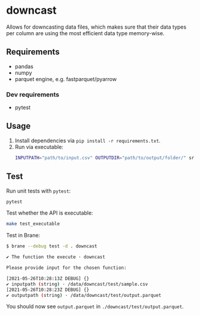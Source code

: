 # downcast

Allows for downcasting data files, which makes sure that their data types per column are using the most efficient data type memory-wise.

## Requirements

- pandas
- numpy
- parquet engine, e.g. fastparquet/pyarrow

### Dev requirements

- pytest

## Usage

1. Install dependencies via `pip install -r requirements.txt`.
2. Run via executable:
    ```bash
    INPUTPATH="path/to/input.csv" OUTPUTDIR="path/to/output/folder/" src/run.py downcast
    ```

## Test

Run unit tests with `pytest`:

```sh
pytest
```

Test whether the API is executable:

```sh
make test_executable
```

Test in Brane:

```sh
$ brane --debug test -d . downcast

✔ The function the execute · downcast

Please provide input for the chosen function:

[2021-05-26T10:28:13Z DEBUG] {}
✔ inputpath (string) · /data/downcast/test/sample.csv
[2021-05-26T10:28:23Z DEBUG] {}
✔ outputpath (string) · /data/downcast/test/output.parquet
```

You should now see `output.parquet` in `./downcast/test/output.parquet`.
